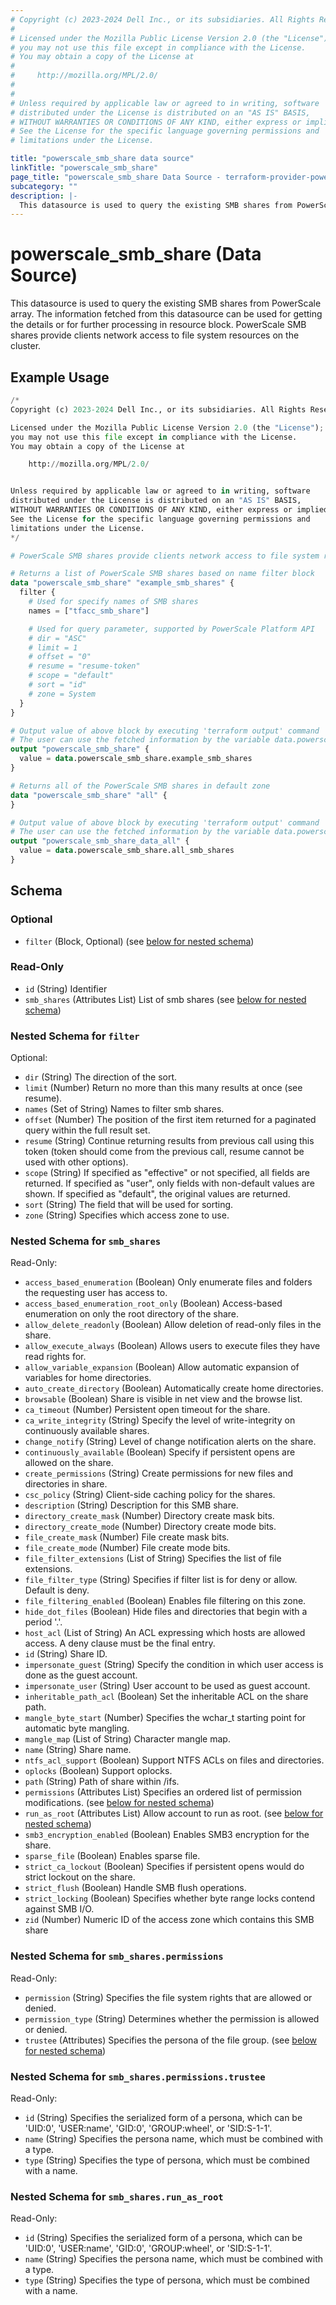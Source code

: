```yaml
---
# Copyright (c) 2023-2024 Dell Inc., or its subsidiaries. All Rights Reserved.
#
# Licensed under the Mozilla Public License Version 2.0 (the "License");
# you may not use this file except in compliance with the License.
# You may obtain a copy of the License at
#
#     http://mozilla.org/MPL/2.0/
#
#
# Unless required by applicable law or agreed to in writing, software
# distributed under the License is distributed on an "AS IS" BASIS,
# WITHOUT WARRANTIES OR CONDITIONS OF ANY KIND, either express or implied.
# See the License for the specific language governing permissions and
# limitations under the License.

title: "powerscale_smb_share data source"
linkTitle: "powerscale_smb_share"
page_title: "powerscale_smb_share Data Source - terraform-provider-powerscale"
subcategory: ""
description: |-
  This datasource is used to query the existing SMB shares from PowerScale array. The information fetched from this datasource can be used for getting the details or for further processing in resource block. PowerScale SMB shares provide clients network access to file system resources on the cluster.
---
```


# powerscale_smb_share (Data Source)

This datasource is used to query the existing SMB shares from PowerScale array. The information fetched from this datasource can be used for getting the details or for further processing in resource block. PowerScale SMB shares provide clients network access to file system resources on the cluster.

## Example Usage

```terraform
/*
Copyright (c) 2023-2024 Dell Inc., or its subsidiaries. All Rights Reserved.

Licensed under the Mozilla Public License Version 2.0 (the "License");
you may not use this file except in compliance with the License.
You may obtain a copy of the License at

    http://mozilla.org/MPL/2.0/


Unless required by applicable law or agreed to in writing, software
distributed under the License is distributed on an "AS IS" BASIS,
WITHOUT WARRANTIES OR CONDITIONS OF ANY KIND, either express or implied.
See the License for the specific language governing permissions and
limitations under the License.
*/

# PowerScale SMB shares provide clients network access to file system resources on the cluster

# Returns a list of PowerScale SMB shares based on name filter block
data "powerscale_smb_share" "example_smb_shares" {
  filter {
    # Used for specify names of SMB shares
    names = ["tfacc_smb_share"]

    # Used for query parameter, supported by PowerScale Platform API
    # dir = "ASC"
    # limit = 1
    # offset = "0"
    # resume = "resume-token"
    # scope = "default"
    # sort = "id"
    # zone = System
  }
}

# Output value of above block by executing 'terraform output' command
# The user can use the fetched information by the variable data.powerscale_smb_share.example_smb_shares
output "powerscale_smb_share" {
  value = data.powerscale_smb_share.example_smb_shares
}

# Returns all of the PowerScale SMB shares in default zone
data "powerscale_smb_share" "all" {
}

# Output value of above block by executing 'terraform output' command
# The user can use the fetched information by the variable data.powerscale_smb_share.all_smb_shares
output "powerscale_smb_share_data_all" {
  value = data.powerscale_smb_share.all_smb_shares
}
```

<!-- schema generated by tfplugindocs -->
## Schema

### Optional

- `filter` (Block, Optional) (see [below for nested schema](#nestedblock--filter))

### Read-Only

- `id` (String) Identifier
- `smb_shares` (Attributes List) List of smb shares (see [below for nested schema](#nestedatt--smb_shares))

<a id="nestedblock--filter"></a>
### Nested Schema for `filter`

Optional:

- `dir` (String) The direction of the sort.
- `limit` (Number) Return no more than this many results at once (see resume).
- `names` (Set of String) Names to filter smb shares.
- `offset` (Number) The position of the first item returned for a paginated query within the full result set.
- `resume` (String) Continue returning results from previous call using this token (token should come from the previous call, resume cannot be used with other options).
- `scope` (String) If specified as "effective" or not specified, all fields are returned. If specified as "user", only fields with non-default values are shown. If specified as "default", the original values are returned.
- `sort` (String) The field that will be used for sorting.
- `zone` (String) Specifies which access zone to use.


<a id="nestedatt--smb_shares"></a>
### Nested Schema for `smb_shares`

Read-Only:

- `access_based_enumeration` (Boolean) Only enumerate files and folders the requesting user has access to.
- `access_based_enumeration_root_only` (Boolean) Access-based enumeration on only the root directory of the share.
- `allow_delete_readonly` (Boolean) Allow deletion of read-only files in the share.
- `allow_execute_always` (Boolean) Allows users to execute files they have read rights for.
- `allow_variable_expansion` (Boolean) Allow automatic expansion of variables for home directories.
- `auto_create_directory` (Boolean) Automatically create home directories.
- `browsable` (Boolean) Share is visible in net view and the browse list.
- `ca_timeout` (Number) Persistent open timeout for the share.
- `ca_write_integrity` (String) Specify the level of write-integrity on continuously available shares.
- `change_notify` (String) Level of change notification alerts on the share.
- `continuously_available` (Boolean) Specify if persistent opens are allowed on the share.
- `create_permissions` (String) Create permissions for new files and directories in share.
- `csc_policy` (String) Client-side caching policy for the shares.
- `description` (String) Description for this SMB share.
- `directory_create_mask` (Number) Directory create mask bits.
- `directory_create_mode` (Number) Directory create mode bits.
- `file_create_mask` (Number) File create mask bits.
- `file_create_mode` (Number) File create mode bits.
- `file_filter_extensions` (List of String) Specifies the list of file extensions.
- `file_filter_type` (String) Specifies if filter list is for deny or allow. Default is deny.
- `file_filtering_enabled` (Boolean) Enables file filtering on this zone.
- `hide_dot_files` (Boolean) Hide files and directories that begin with a period '.'.
- `host_acl` (List of String) An ACL expressing which hosts are allowed access. A deny clause must be the final entry.
- `id` (String) Share ID.
- `impersonate_guest` (String) Specify the condition in which user access is done as the guest account.
- `impersonate_user` (String) User account to be used as guest account.
- `inheritable_path_acl` (Boolean) Set the inheritable ACL on the share path.
- `mangle_byte_start` (Number) Specifies the wchar_t starting point for automatic byte mangling.
- `mangle_map` (List of String) Character mangle map.
- `name` (String) Share name.
- `ntfs_acl_support` (Boolean) Support NTFS ACLs on files and directories.
- `oplocks` (Boolean) Support oplocks.
- `path` (String) Path of share within /ifs.
- `permissions` (Attributes List) Specifies an ordered list of permission modifications. (see [below for nested schema](#nestedatt--smb_shares--permissions))
- `run_as_root` (Attributes List) Allow account to run as root. (see [below for nested schema](#nestedatt--smb_shares--run_as_root))
- `smb3_encryption_enabled` (Boolean) Enables SMB3 encryption for the share.
- `sparse_file` (Boolean) Enables sparse file.
- `strict_ca_lockout` (Boolean) Specifies if persistent opens would do strict lockout on the share.
- `strict_flush` (Boolean) Handle SMB flush operations.
- `strict_locking` (Boolean) Specifies whether byte range locks contend against SMB I/O.
- `zid` (Number) Numeric ID of the access zone which contains this SMB share

<a id="nestedatt--smb_shares--permissions"></a>
### Nested Schema for `smb_shares.permissions`

Read-Only:

- `permission` (String) Specifies the file system rights that are allowed or denied.
- `permission_type` (String) Determines whether the permission is allowed or denied.
- `trustee` (Attributes) Specifies the persona of the file group. (see [below for nested schema](#nestedatt--smb_shares--permissions--trustee))

<a id="nestedatt--smb_shares--permissions--trustee"></a>
### Nested Schema for `smb_shares.permissions.trustee`

Read-Only:

- `id` (String) Specifies the serialized form of a persona, which can be 'UID:0', 'USER:name', 'GID:0', 'GROUP:wheel', or 'SID:S-1-1'.
- `name` (String) Specifies the persona name, which must be combined with a type.
- `type` (String) Specifies the type of persona, which must be combined with a name.



<a id="nestedatt--smb_shares--run_as_root"></a>
### Nested Schema for `smb_shares.run_as_root`

Read-Only:

- `id` (String) Specifies the serialized form of a persona, which can be 'UID:0', 'USER:name', 'GID:0', 'GROUP:wheel', or 'SID:S-1-1'.
- `name` (String) Specifies the persona name, which must be combined with a type.
- `type` (String) Specifies the type of persona, which must be combined with a name.